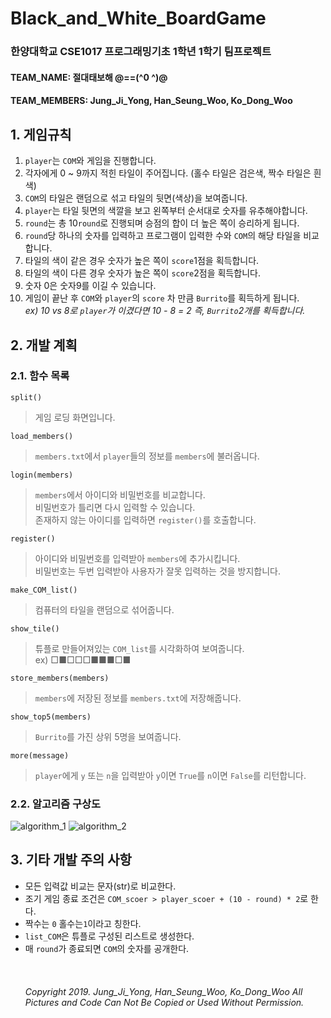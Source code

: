 # Black_and_White_BoardGame
### 한양대학교 CSE1017 프로그래밍기초 1학년 1학기 팀프로젝트
#### TEAM_NAME: 절대태보해 @==(^0 ^)@
#### TEAM_MEMBERS: Jung_Ji_Yong, Han_Seung_Woo, Ko_Dong_Woo

## 1. 게임규칙
1. `player`는 `COM`와 게임을 진행합니다.
2. 각자에게 0 ~ 9까지 적힌 타일이 주어집니다. (홀수 타일은 검은색, 짝수 타일은 흰색)
3. `COM`의 타일은 랜덤으로 섞고 타일의 뒷면(색상)을 보여줍니다. 
4. `player`는 타일 뒷면의 색깔을 보고 왼쪽부터 순서대로 숫자를 유추해야합니다. 
5. `round`는 총 10`round`로 진행되며 승점의 합이 더 높은 쪽이 승리하게 됩니다.
6. `round`당 하나의 숫자를 입력하고 프로그램이 입력한 수와 `COM`의 해당 타일을 비교합니다.
7. 타일의 색이 같은 경우 숫자가 높은 쪽이 `score`1점을 획득합니다.
8. 타일의 색이 다른 경우 숫자가 높은 쪽이 `score`2점을 획득합니다.
9. 숫자 0은 숫자9를 이길 수 있습니다.
10. 게임이 끝난 후 `COM`와 `player`의 `score` 차 만큼 `Burrito`를 획득하게 됩니다.
<br>*ex) 10 vs 8로 `player`가 이겼다면 10 - 8 = 2 즉, `Burrito`2개를 획득합니다.*

## 2. 개발 계획
### 2.1. 함수 목록
`split()`
>게임 로딩 화면입니다.

`load_members()`
>`members.txt`에서 `player`들의 정보를 `members`에 불러옵니다.

`login(members)`
>`members`에서 아이디와 비밀번호를 비교합니다.<br>
>비밀번호가 틀리면 다시 입력할 수 있습니다.<br>
>존재하지 않는 아이디를 입력하면 `register()`를 호출합니다.

`register()`
>아이디와 비밀번호를 입력받아 `members`에 추가시킵니다.<br>
>비밀번호는 두번 입력받아 사용자가 잘못 입력하는 것을 방지합니다.

`make_COM_list()`
>컴퓨터의 타일을 랜덤으로 섞어줍니다.

`show_tile()`
>튜플로 만들어져있는 `COM_list`를 시각화하여 보여줍니다.<br>
>ex) □■□□□■■■□■

`store_members(members)`
>`members`에 저장된 정보를 `members.txt`에 저장해줍니다.

`show_top5(members)`
>`Burrito`를 가진 상위 5명을 보여줍니다.

`more(message)`
>`player`에게 `y` 또는 `n`을 입력받아 `y`이면 `True`를 `n`이면 `False`를 리턴합니다.

### 2.2. 알고리즘 구상도
![algorithm_1](https://github.com/StopDragon/Black_and_White_BoardGame/blob/master/photo/algorithm_1.jpeg?raw=true)
![algorithm_2](https://raw.githubusercontent.com/StopDragon/Black_and_White_BoardGame/master/photo/algorithm_2.jpeg)

## 3. 기타 개발 주의 사항
- 모든 입력값 비교는 문자(str)로 비교한다.<br>
- 조기 게임 종료 조건은 `COM_scoer > player_scoer + (10 - round) * 2`로 한다.<br>
- 짝수는 `0` 홀수는`1`이라고 칭한다.<br>
- `list_COM`은 튜플로 구성된 리스트로 생성한다.<br>
- 매 `round`가 종료되면 `COM`의 숫자를 공개한다.<br>
<br><br><br>
_Copyright 2019. Jung_Ji_Yong, Han_Seung_Woo, Ko_Dong_Woo All Pictures and Code Can Not Be Copied or Used Without Permission._
